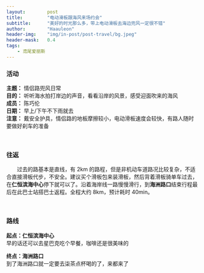 ```yaml
---
layout:        post
title:         "电动滑板跟海风来场约会"
subtitle:      "美好的时光那么多，带上电动滑板去海边兜风一定很不错"
author:        "Haauleon"
header-img:    "img/in-post/post-travel/bg.jpeg"
header-mask:   0.4
tags:
    - 鸢尾爱丽斯
---
```


### 活动
**主题：** 情侣路兜风日常                   
**目的：** 听听海水拍打岸边的声音，看看沿岸的风景，感受迎面吹来的海风                                             
**成员：** 陈巧伦        
**日期：** 早上/下午不下雨就去                  
**注意：** 戴安全护具，情侣路的地板摩擦较小，电动滑板速度会较快，有路人随时要做好刹车的准备         

<br>

### 往返
&emsp;&emsp;过去的路基本是直线，有 2km 的路程，但是非机动车道路况比较复杂，不适合直接滑板代步，不安全。建议买个滑板包来装滑板，然后背着滑板骑单车过去，在**仁恒滨海中心**停下就可以了。沿着海岸线一路慢慢滑行，到**海洲路口**结束行程最后在此巴士站搭巴士返程。全程大约 8km，预计耗时 40min。                        

<br>

### 路线
**起点：仁恒滨海中心**     
早的话还可以去星巴克吃个早餐，咖啡还是很美味的              

**终点：海洲路口**      
到了海洲路口就一定要去柒茶点杯喝的了，来都来了